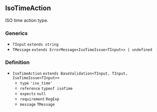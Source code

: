 IsoTimeAction
-------------

ISO time action type.

### Generics

*   `TInput` `extends string`
*   `TMessage` `extends ErrorMessage<IsoTimeIssue<TInput>> | undefined`

### Definition

*   `IsoTimeAction` `extends BaseValidation<TInput, TInput, IsoTimeIssue<TInput>>`
    *   `type` `'iso_time'`
    *   `reference` `typeof isoTime`
    *   `expects` `null`
    *   `requirement` `RegExp`
    *   `message` `TMessage`